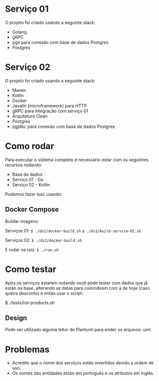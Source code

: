 # Serviço 01
O projeto foi criado usando a seguinte stack:
 - Golang
 - gRPC
 - pgx para conexão com base de dados Postgres
 - Postgres

# Serviço 02
O projeto foi criado usando a seguinte stack:

 - Maven
 - Kotlin
 - Docker
 - Javalin (microframework) para HTTP
 - gRPC para integração com serviço 01
 - Arquitetura Clean
 - Postgres
 - pgjdbc para conexão com base de dados Postgres


# Como rodar

Para executar o sistema completo é necessário estar com os seguintes recursos rodando:

- Base de dados
- Serviço 01 - Go
- Serviço 02 - Kotlin

Podemos fazer isso usando:

## Docker Compose

Buildar imagens:

Serviços 01:
``$ ./ds1/docker-build.sh``
``$ ./ds1/build-service-02.sh``

Serviços 02:
``$ ./ds2/docker-build.sh``

E rodar na raiz:
``$ ./run.sh``

# Como testar

Após os serviços estarem rodando você pode testar com dados que já estão na base, alterando as datas para
coincidirem com a de hoje (caso queira desconto) e então usar o script:

$ ./tests/list-products.sh

## Design
Pode ser utilizado alguma leitor de Plantuml para ender os arquivos .uml.

# Problemas
- Acredito que o nome dos serviços estão invertidos devido a ordem de uso.
- Os nomes das entidades estão em português e os atributos em inglês.
